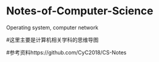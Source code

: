 # Notes-of-Computer-Science
Operating system, computer network


#这里主要是计算机相关学科的思维导图

#参考资料https://github.com/CyC2018/CS-Notes
